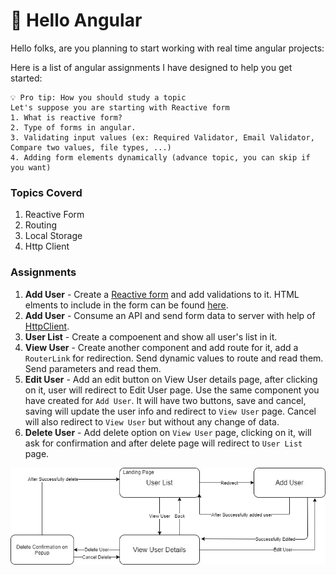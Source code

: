 # 👋 Hello Angular

Hello folks, are you planning to start working with real time angular projects:


Here is a list of angular assignments I have designed to help you get started:
```
💡 Pro tip: How you should study a topic
Let's suppose you are starting with Reactive form
1. What is reactive form?
2. Type of forms in angular.
3. Validating input values (ex: Required Validator, Email Validator, Compare two values, file types, ...)
4. Adding form elements dynamically (advance topic, you can skip if you want)
```
### Topics Coverd
1. Reactive Form
2. Routing
3. Local Storage
4. Http Client

### Assignments
1. **Add User** - Create a [Reactive form](https://stackblitz.com/edit/angular-8-reactive-form-validation) and add validations to it. HTML elments to include in the form can be found [here](https://codepen.io/jitangupta/pen/RwoLexj).
2. **Add User** - Consume an API and send form data to server with help of [HttpClient]().
3. **User List** - Create a compoenent and show all user's list in it.
4. **View User** - Create another component and add route for it, add a `RouterLink` for redirection. Send dynamic values to route and read them. Send parameters and read them.
5. **Edit User** - Add an edit button on View User details page, after clicking on it, user will redirect to Edit User page. Use the same component you have created for `Add User`. It will have two buttons, save and cancel, saving will update the user info and redirect to `View User` page. Cancel will also redirect to `View User` but without any change of data.
6. **Delete User** - Add delete option on `View User` page, clicking on it, will ask for confirmation and after delete page will redirect to `User List` page.

![Assignment Flow](https://github.com/learn-code-share/hello-angular/blob/main/assignment-flow.jpg)
